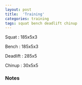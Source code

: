 ```yaml
---
layout: post
title:  'Training'
categories: training
tags: squat bench deadlift chinup
---
```


Squat       :   185x5x3

Bench       :   185x5x3

Deadlift    :   285x5

Chinup      :   30x5x5

### Notes
